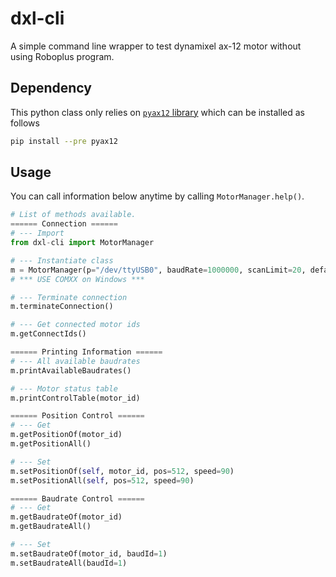 # dxl-cli

A simple command line wrapper to test dynamixel ax-12 motor without using Roboplus program.

## Dependency

This python class only relies on [`pyax12` library](https://github.com/jeremiedecock/pyax12) which can be installed as follows

```sh
pip install --pre pyax12
```

## Usage

You can call information below anytime by calling `MotorManager.help()`.

```python
# List of methods available.
====== Connection ======
# --- Import
from dxl-cli import MotorManager

# --- Instantiate class
m = MotorManager(p="/dev/ttyUSB0", baudRate=1000000, scanLimit=20, defaultSpeed=90)
# *** USE COMXX on Windows ***

# --- Terminate connection
m.terminateConnection()

# --- Get connected motor ids
m.getConnectIds()

====== Printing Information ======
# --- All available baudrates
m.printAvailableBaudrates()

# --- Motor status table
m.printControlTable(motor_id)

====== Position Control ======
# --- Get
m.getPositionOf(motor_id)
m.getPositionAll()

# --- Set
m.setPositionOf(self, motor_id, pos=512, speed=90)
m.setPositionAll(self, pos=512, speed=90)

====== Baudrate Control ======
# --- Get
m.getBaudrateOf(motor_id)
m.getBaudrateAll()

# --- Set
m.setBaudrateOf(motor_id, baudId=1)
m.setBaudrateAll(baudId=1)
```